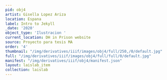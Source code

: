 ```yaml
---
pid: obj4
artist: Gisella Lopez Ariza
location: Espana
label: Intro to Jekyll
_date: '2020'
object_type: 'Ilustracion '
current_location: DH in Prison website
source: Proyecto para tesis MA
order: '4'
thumbnail: "/img/derivatives/iiif/images/obj4/full/250,/0/default.jpg"
full: "/img/derivatives/iiif/images/obj4/full/full/0/default.jpg"
manifest: "/img/derivatives/iiif/obj4/manifest.json"
layout: laislab_item
collection: laislab
---
```

